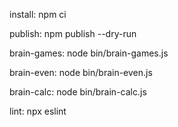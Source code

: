 install:
	npm ci

publish:
	npm publish --dry-run

brain-games:
	node bin/brain-games.js

brain-even:
	node bin/brain-even.js

brain-calc:
	node bin/brain-calc.js

lint:
	npx eslint
